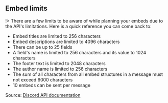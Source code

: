 ## Embed limits
!> There are a few limits to be aware of while planning your embeds due to the API's limitations. Here is a quick reference you can come back to:

- Embed titles are limited to 256 characters
- Embed descriptions are limited to 4096 characters
- There can be up to 25 fields
- A field's name is limited to 256 characters and its value to 1024 characters
- The footer text is limited to 2048 characters
- The author name is limited to 256 characters
- The sum of all characters from all embed structures in a message must not exceed 6000 characters
- 10 embeds can be sent per message

Source: [Discord API documentation](https://discord.com/developers/docs/resources/message#embed-object-embed-limits)
